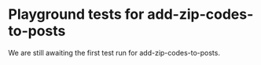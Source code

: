 # Playground tests for add-zip-codes-to-posts
We are still awaiting the first test run for add-zip-codes-to-posts.
